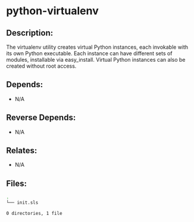 # python-virtualenv

## Description:

The virtualenv utility creates virtual Python instances, each invokable with its own Python executable.  Each instance can have different sets of modules, installable via easy_install.  Virtual Python instances can also be created without root access.

## Depends:

  -  N/A

## Reverse Depends:

  -  N/A

## Relates:

  -  N/A

## Files:

```bash
.
└── init.sls

0 directories, 1 file
```
